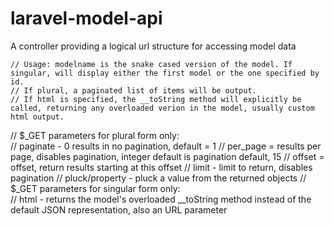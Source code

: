 # laravel-model-api
A controller providing a logical url structure for accessing model data

	// Usage: modelname is the snake cased version of the model. If singular, will display either the first model or the one specified by id.
	// If plural, a paginated list of items will be output. 
	// If html is specified, the __toString method will explicitly be called, returning any overloaded verion in the model, usually custom html output.
	
  //	$_GET parameters for plural form only:  
  //	paginate - 0 results in no pagination, default = 1
  //	per_page = results per page, disables pagination, integer default is pagination default, 15
  //	offset = offset, return results starting at this offset
  //	limit - limit to return, disables pagination
  //	pluck/property - pluck a value from the returned objects
  //	$_GET parameters for singular form only:  
  //	html - returns the model's overloaded __toString method instead of the default JSON representation, also an URL parameter

